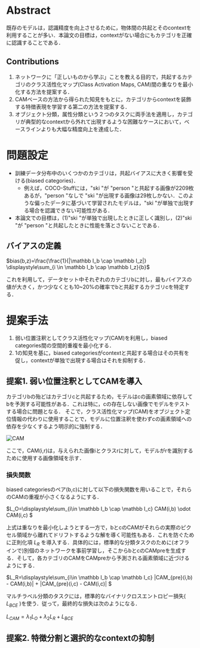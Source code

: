 # Abstract
既存のモデルは，認識精度を向上させるために，物体間の共起とそのcontextを利用することが多い．本論文の目標は，contextがない場合にもカテゴリを正確に認識することである．

## Contributions
1. ネットワークに「正しいものから学ぶ」ことを教える目的で，共起するカテゴリのクラス活性化マップ(Class Activation Maps, CAM)間の重なりを最小化する方法を提案する．  
1. CAMベースの方法から得られた知見をもとに，カテゴリからcontextを装飾する特徴表現を学習する第二の方法を提案する．  
1. オブジェクト分類，属性分類という２つのタスクに両手法を適用し，カテゴリが典型的なcontextから外れて出現するような困難なケースにおいて，ベースラインよりも大幅な精度向上を達成した．

# 問題設定
 - 訓練データ分布中のいくつかのカテゴリは，共起バイアスに大きく影響を受ける(biased categories)．  
   - 例えば，COCO-Stuffには，"ski "が "person "と共起する画像が2209枚あるが，"person "なしで "ski "が出現する画像は29枚しかない．このような偏ったデータに基づいて学習されたモデルは，"ski "が単独で出現する場合を認識できない可能性がある． 
 - 本論文での目標は，(1)"ski "が単独で出現したときに正しく識別し，(2)"ski "が "person "と共起したときに性能を落とさないことである．

## バイアスの定義
 $bias(b,z)=\frac{\frac{1}{|\mathbb I_b \cap \mathbb I_z|} \displaystyle\sum_{i \in \mathbb I_b	\cap \mathbb I_z}{b}$

これを利用して，データセット中それぞれのカテゴリbに対し，最もバイアスの値が大きく，かつ少なくとも10~20%の確率でbと共起するカテゴリcを特定する．

# 提案手法
1. 弱い位置注釈としてクラス活性化マップ(CAM)を利用し，biased categories間の空間的重複を最小化する．
2. 1の知見を基に，biased categoriesがcontextと共起する場合はその共有を促し，contextが単独で出現する場合はそれを抑制する．

## 提案1. 弱い位置注釈としてCAMを導入
カテゴリbの殆どはカテゴリcと共起するため，モデルはcの画素領域に依存してbを予測する可能性がある．これは特に，cの存在しない画像でモデルをテストする場合に問題となる．
そこで，クラス活性化マップ(CAM)をオブジェクト定位情報の代わりに使用することで，モデルに位置注釈を使わずcの画素領域への依存を少なくするよう明示的に強制する．  

![CAM](https://ar5iv.labs.arxiv.org/html/2001.03152/assets/x3.png)  

ここで，CAM(i,r)は，与えられた画像iとクラスrに対して，モデルがrを識別するために使用する画像領域を示す．  

### 損失関数  
biased categoriesのペア(b,c)に対して以下の損失関数を用いることで，それらのCAMの重複が小さくなるようにする．  

$L_O=\displaystyle\sum_{i\in \mathbb I_b	\cap \mathbb I_c} CAM(i,b) \odot CAM(i,c) $  

上式は重なりを最小化しようとする一方で，bとcのCAMがそれらの実際のピクセル領域から離れてドリフトするような解を導く可能性もある．これを防ぐために正則化項 $L_R$ を導入する．具体的には，標準的な分類タスクのために(オフラインで)別個のネットワークを事前学習し，そこからbとcのCAMpreを生成する．そして，各カテゴリのCAMをCAMpreから予測される画素領域に近づけるようにする．  

$L_R=\displaystyle\sum_{i\in \mathbb I_b	\cap \mathbb I_c} |CAM_{pre}(i,b) - CAM(i,b)| + |CAM_{pre}(i,c) - CAM(i,c)| $  

マルチラベル分類のタスクには，標準的なバイナリクロスエントロピー損失( $L_{BCE}$ )を使う．従って，最終的な損失は次のようになる．  

$L_{CAM}=\lambda_1 L_O + \lambda_2 L_R + L_{BCE}$

## 提案2. 特徴分割と選択的なcontextの抑制

